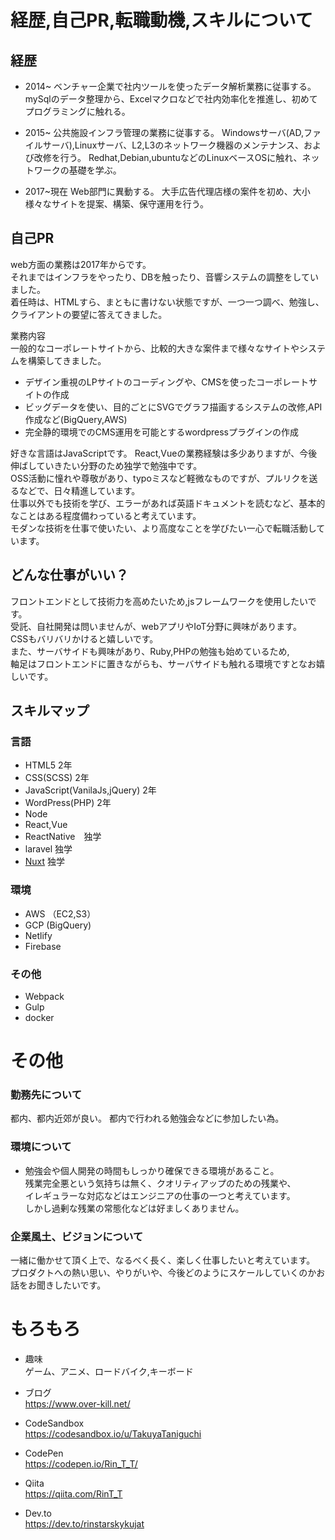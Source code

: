 # 経歴,自己PR,転職動機,スキルについて

## 経歴
- 2014~
ベンチャー企業で社内ツールを使ったデータ解析業務に従事する。
mySqlのデータ整理から、Excelマクロなどで社内効率化を推進し、初めてプログラミングに触れる。

- 2015~
公共施設インフラ管理の業務に従事する。
Windowsサーバ(AD,ファイルサーバ),Linuxサーバ、L2,L3のネットワーク機器のメンテナンス、および改修を行う。
Redhat,Debian,ubuntuなどのLinuxベースOSに触れ、ネットワークの基礎を学ぶ。

- 2017~現在
Web部門に異動する。
大手広告代理店様の案件を初め、大小様々なサイトを提案、構築、保守運用を行う。

## 自己PR
web方面の業務は2017年からです。  
それまではインフラをやったり、DBを触ったり、音響システムの調整をしていました。    
着任時は、HTMLすら、まともに書けない状態ですが、一つ一つ調べ、勉強し、クライアントの要望に答えてきました。
 
業務内容  
一般的なコーポレートサイトから、比較的大きな案件まで様々なサイトやシステムを構築してきました。  
- デザイン重視のLPサイトのコーディングや、CMSを使ったコーポレートサイトの作成　　  
- ビッグデータを使い、目的ごとにSVGでグラフ描画するシステムの改修,API作成など(BigQuery,AWS)  
- 完全静的環境でのCMS運用を可能とするwordpressプラグインの作成  

好きな言語はJavaScriptです。
React,Vueの業務経験は多少ありますが、今後伸ばしていきたい分野のため独学で勉強中です。    
OSS活動に憧れや尊敬があり、typoミスなど軽微なものですが、プルリクを送るなどで、日々精進しています。  
仕事以外でも技術を学び、エラーがあれば英語ドキュメントを読むなど、基本的なことはある程度備わっていると考えています。  
モダンな技術を仕事で使いたい、より高度なことを学びたい一心で転職活動しています。

## どんな仕事がいい？
フロントエンドとして技術力を高めたいため,jsフレームワークを使用したいです。  
受託、自社開発は問いませんが、webアプリやIoT分野に興味があります。  
CSSもバリバリかけると嬉しいです。  
また、サーバサイドも興味があり、Ruby,PHPの勉強も始めているため,  
軸足はフロントエンドに置きながらも、サーバサイドも触れる環境ですとなお嬉しいです。  


## スキルマップ
### 言語
- HTML5 2年
- CSS(SCSS) 2年
- JavaScript(VanilaJs,jQuery) 2年
- WordPress(PHP) 2年
- Node
- React,Vue  
- ReactNative　独学
- laravel 独学
- [Nuxt](https://github.com/TakuyaTaniguchi/MovieStocker) 独学  
### 環境
- AWS （EC2,S3）
- GCP (BigQuery)  
- Netlify  
- Firebase  
### その他
- Webpack 
- Gulp
- docker

# その他

### 勤務先について
都内、都内近郊が良い。
都内で行われる勉強会などに参加したい為。

### 環境について

- 勉強会や個人開発の時間もしっかり確保できる環境があること。  
残業完全悪という気持ちは無く、クオリティアップのための残業や、  
イレギュラーな対応などはエンジニアの仕事の一つと考えています。  
しかし過剰な残業の常態化などは好ましくありません。  

### 企業風土、ビジョンについて
一緒に働かせて頂く上で、なるべく長く、楽しく仕事したいと考えています。  
プロダクトへの熱い思い、やりがいや、今後どのようにスケールしていくのかお話をお聞きしたいです。

# もろもろ
- 趣味  
ゲーム、アニメ、ロードバイク,キーボード

- ブログ  
https://www.over-kill.net/

- CodeSandbox  
https://codesandbox.io/u/TakuyaTaniguchi

- CodePen    
https://codepen.io/Rin_T_T/

- Qiita  
https://qiita.com/RinT_T

- Dev.to  
https://dev.to/rinstarskykujat






